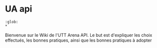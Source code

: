 # UA api

```{toctree}
:glob:
*
```

Bienvenue sur le Wiki de l'UTT Arena API. Le but est d'expliquer les choix effectués, les bonnes pratiques, ainsi que les bonnes pratiques à adopter
